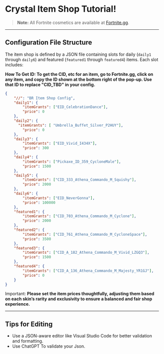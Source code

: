# Crystal Item Shop Tutorial!

> **Note:**
> All Fortnite cosmetics are available at [Fortnite.gg](https://fortnite.gg/cosmetics?game=br&type=outfit&season=1,2,3,4,5,6,7,8,9,10,11,12,13,14,15,16,17,18,19).

---

## Configuration File Structure

The item shop is defined by a JSON file containing slots for daily (`daily1` through `daily6`) and featured (`featured1` through `featured4`) items. Each slot includes:

**How To Get ID: To get the CID, etc for an item, go to Fortnite.gg, click on any item, and copy the ID shown at the bottom right of the pop-up. Use that ID to replace "CID_TBD" in your config.**
```json
{
    "//": "BR Item Shop Config",
    "daily1": {
        "itemGrants": ["EID_CelebrationDance"],
        "price": 0
    },
    "daily2": {
      "itemGrants": [ "Umbrella_Buffet_Silver_P2HUY"],
        "price": 0
    },
    "daily3": {
        "itemGrants": ["EID_Vivid_I434X"],
        "price": 300
    },
    "daily4": {
        "itemGrants": ["Pickaxe_ID_359_CycloneMale"],
        "price": 1500
    },
    "daily5": {
        "itemGrants": ["CID_333_Athena_Commando_M_Squishy"],
        "price": 2000
    },
    "daily6": {
        "itemGrants": ["EID_NeverGonna"],
        "price": 100000
    },
    "featured1": {
        "itemGrants": ["CID_703_Athena_Commando_M_Cyclone"],
        "price": 2000
    },
    "featured2": {
        "itemGrants": ["CID_761_Athena_Commando_M_CycloneSpace"],
        "price": 3500
    },
    "featured3": {
        "itemGrants": ["CID_A_182_Athena_Commando_M_Vivid_LZGQ3"],
        "price": 1500
    },
    "featured4": {
        "itemGrants": ["CID_A_136_Athena_Commando_M_Majesty_YR1GJ"],
        "price": 0
    }   
}
```
Important:
**Please set the item prices thoughtfully, adjusting them based on each skin’s rarity and exclusivity to ensure a balanced and fair shop experience.**


---

## Tips for Editing

* Use a JSON-aware editor like Visual Studio Code for better validation and formatting.
* Use ChatGPT To validate your Json.
